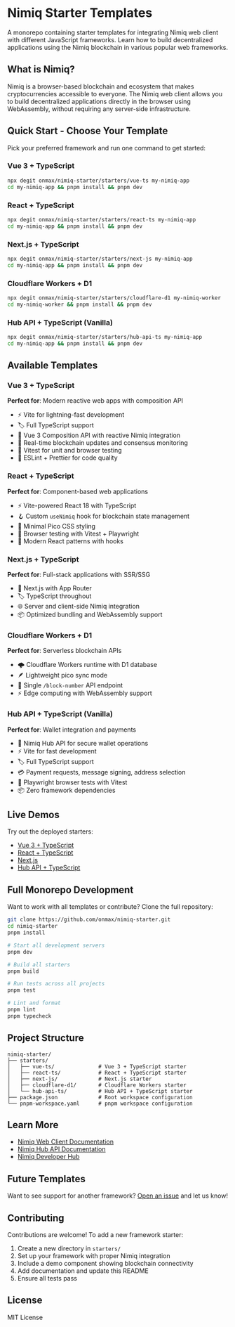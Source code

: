# Nimiq Starter Templates

A monorepo containing starter templates for integrating Nimiq web client with different JavaScript frameworks. Learn how to build decentralized applications using the Nimiq blockchain in various popular web frameworks.

## What is Nimiq?

Nimiq is a browser-based blockchain and ecosystem that makes cryptocurrencies accessible to everyone. The Nimiq web client allows you to build decentralized applications directly in the browser using WebAssembly, without requiring any server-side infrastructure.

## Quick Start - Choose Your Template

Pick your preferred framework and run one command to get started:

### Vue 3 + TypeScript
```bash
npx degit onmax/nimiq-starter/starters/vue-ts my-nimiq-app
cd my-nimiq-app && pnpm install && pnpm dev
```

### React + TypeScript
```bash
npx degit onmax/nimiq-starter/starters/react-ts my-nimiq-app
cd my-nimiq-app && pnpm install && pnpm dev
```

### Next.js + TypeScript
```bash
npx degit onmax/nimiq-starter/starters/next-js my-nimiq-app
cd my-nimiq-app && pnpm install && pnpm dev
```

### Cloudflare Workers + D1
```bash
npx degit onmax/nimiq-starter/starters/cloudflare-d1 my-nimiq-worker
cd my-nimiq-worker && pnpm install && pnpm dev
```

### Hub API + TypeScript (Vanilla)
```bash
npx degit onmax/nimiq-starter/starters/hub-api-ts my-nimiq-app
cd my-nimiq-app && pnpm install && pnpm dev
```

## Available Templates

### Vue 3 + TypeScript
**Perfect for**: Modern reactive web apps with composition API
- ⚡️ Vite for lightning-fast development
- 🏷️ Full TypeScript support
- 🎨 Vue 3 Composition API with reactive Nimiq integration
- 📡 Real-time blockchain updates and consensus monitoring
- 🧪 Vitest for unit and browser testing
- 📝 ESLint + Prettier for code quality

### React + TypeScript
**Perfect for**: Component-based web applications
- ⚡️ Vite-powered React 18 with TypeScript
- 🪝 Custom `useNimiq` hook for blockchain state management
- 🎨 Minimal Pico CSS styling
- 🧪 Browser testing with Vitest + Playwright
- 📱 Modern React patterns with hooks

### Next.js + TypeScript
**Perfect for**: Full-stack applications with SSR/SSG
- 🚀 Next.js with App Router
- 🏷️ TypeScript throughout
- 🌐 Server and client-side Nimiq integration
- 📦 Optimized bundling and WebAssembly support

### Cloudflare Workers + D1
**Perfect for**: Serverless blockchain APIs
- 🌩️ Cloudflare Workers runtime with D1 database
- 🪶 Lightweight pico sync mode
- 📡 Single `/block-number` API endpoint
- ⚡️ Edge computing with WebAssembly support

### Hub API + TypeScript (Vanilla)
**Perfect for**: Wallet integration and payments
- 🔐 Nimiq Hub API for secure wallet operations
- ⚡️ Vite for fast development
- 🏷️ Full TypeScript support
- 💳 Payment requests, message signing, address selection
- 🧪 Playwright browser tests with Vitest
- 📦 Zero framework dependencies

## Live Demos

Try out the deployed starters:

- [Vue 3 + TypeScript](https://nimiq-starter-vue-ts.vercel.app)
- [React + TypeScript](https://nimiq-starter-react-ts.vercel.app)
- [Next.js](https://nimiq-starter-next-js.vercel.app)
- [Hub API + TypeScript](https://hub-api-ts.vercel.app)

## Full Monorepo Development

Want to work with all templates or contribute? Clone the full repository:

```bash
git clone https://github.com/onmax/nimiq-starter.git
cd nimiq-starter
pnpm install

# Start all development servers
pnpm dev

# Build all starters
pnpm build

# Run tests across all projects
pnpm test

# Lint and format
pnpm lint
pnpm typecheck
```

## Project Structure

```
nimiq-starter/
├── starters/
│   ├── vue-ts/              # Vue 3 + TypeScript starter
│   ├── react-ts/            # React + TypeScript starter
│   ├── next-js/             # Next.js starter
│   ├── cloudflare-d1/       # Cloudflare Workers starter
│   └── hub-api-ts/          # Hub API + TypeScript starter
├── package.json             # Root workspace configuration
└── pnpm-workspace.yaml      # pnpm workspace configuration
```

## Learn More

- [Nimiq Web Client Documentation](http://nimiq.com/developers/web-client)
- [Nimiq Hub API Documentation](https://nimiq.github.io/hub)
- [Nimiq Developer Hub](https://nimiq.com/developers/)

## Future Templates

Want to see support for another framework? [Open an issue](https://github.com/onmax/nimiq-starter/issues/new) and let us know!

## Contributing

Contributions are welcome! To add a new framework starter:

1. Create a new directory in `starters/`
2. Set up your framework with proper Nimiq integration
3. Include a demo component showing blockchain connectivity
4. Add documentation and update this README
5. Ensure all tests pass

## License

MIT License
